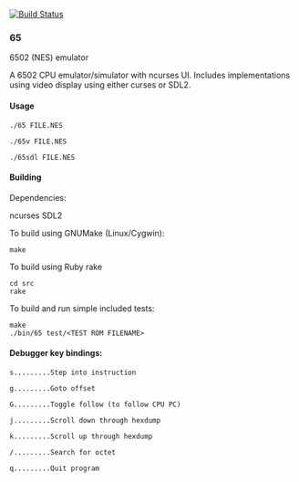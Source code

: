 [![Build Status](https://travis-ci.com/cr0sd/65.svg?token=WEvCwyPhUBEquCSrRa7q&branch=master)](https://travis-ci.com/cr0sd/65)

### 65

6502 (NES) emulator

A 6502 CPU emulator/simulator with ncurses UI. Includes implementations using video display using either curses or SDL2.

#### Usage

`./65 FILE.NES`

`./65v FILE.NES`

`./65sdl FILE.NES`

#### Building

Dependencies:

ncurses SDL2

To build using GNUMake (Linux/Cygwin):

	make

To build using Ruby rake

	cd src
	rake

To build and run simple included tests:

	make
	./bin/65 test/<TEST ROM FILENAME>

#### Debugger key bindings:

```
s.........Step into instruction

g.........Goto offset

G.........Toggle follow (to follow CPU PC)

j.........Scroll down through hexdump

k.........Scroll up through hexdump

/.........Search for octet

q.........Quit program
```
